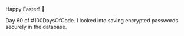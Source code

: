 Happy Easter! 🐣  
  
Day 60 of #100DaysOfCode. I looked into saving encrypted passwords securely in the database.